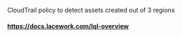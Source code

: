 CloudTrail policy to detect assets created out of 3 regions

#### https://docs.lacework.com/lql-overview

